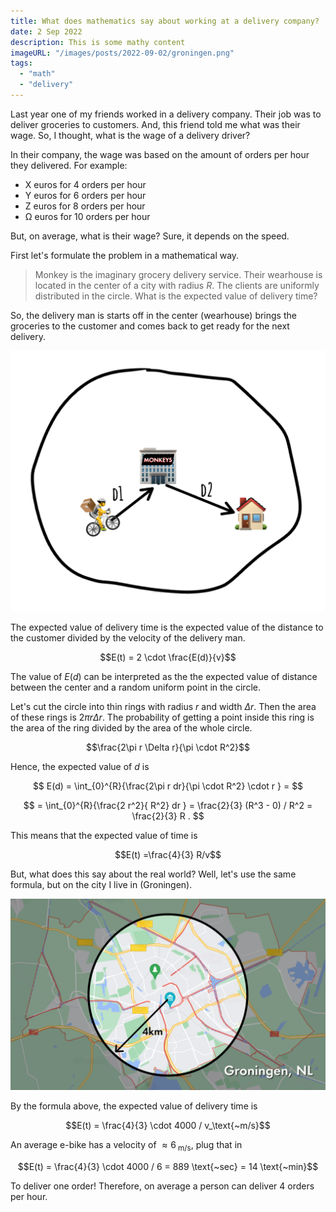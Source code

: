 ```yaml
---
title: What does mathematics say about working at a delivery company?
date: 2 Sep 2022
description: This is some mathy content
imageURL: "/images/posts/2022-09-02/groningen.png"
tags:
  - "math"
  - "delivery"
---
```


Last year one of my friends worked in a delivery company. Their job was to deliver groceries to customers. And, this friend told me what was their wage. So, I thought, what is the wage of a delivery driver?

In their company, the wage was based on the amount of orders per hour they delivered. For example:

- X euros for 4 orders per hour
- Y euros for 6 orders per hour
- Z euros for 8 orders per hour
- Ω euros for 10 orders per hour

But, on average, what is their wage? Sure, it depends on the speed.

First let's formulate the problem in a mathematical way.

> Monkey is the imaginary grocery delivery service. Their wearhouse is located in the center of a city with radius $R$. The clients are uniformly distributed in the circle. What is the expected value of delivery time?

So, the delivery man is starts off in the center (wearhouse) brings the groceries to the customer and comes back to get ready for the next delivery.

![problem setting](/images/posts/2022-09-02/problem-setting.png)

The expected value of delivery time is the expected value of the distance to the customer divided by the velocity of the delivery man.

$$E(t) = 2 \cdot \frac{E(d)}{v}$$

The value of $E(d)$ can be interpreted as the the expected value of distance between the center and a random uniform point in the circle.

Let's cut the circle into thin rings with radius $r$ and width $\Delta r$. Then the area of these rings is $2\pi r \Delta r$. The probability of getting a point inside this ring is the area of the ring divided by the area of the whole circle.

$$\frac{2\pi r \Delta r}{\pi \cdot R^2}$$

Hence, the expected value of $d$ is

$$
E(d) = \int_{0}^{R}{\frac{2\pi r dr}{\pi \cdot R^2} \cdot r } =
$$

$$
= \int_{0}^{R}{\frac{2 r^2}{ R^2} dr } = \frac{2}{3} (R^3 - 0) / R^2 = \frac{2}{3} R .
$$

This means that the expected value of time is

$$E(t) =\frac{4}{3} R/v$$

But, what does this say about the real world? Well, let's use the same formula, but on the city I live in (Groningen).

![Map of Groningen, radius is 4km](/images/posts/2022-09-02/groningen.png)

By the formula above, the expected value of delivery time is

$$E(t) = \frac{4}{3} \cdot 4000 / v_\text{~m/s}$$

An average e-bike has a velocity of $\approx 6_\text{~m/s}$, plug that in

$$E(t) = \frac{4}{3} \cdot 4000 / 6 = 889 \text{~sec} = 14 \text{~min}$$

To deliver one order! Therefore, on average a person can deliver 4 orders per hour.

$$
$$
